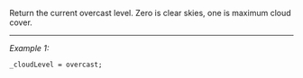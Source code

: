 Return the current overcast level. Zero is clear skies, one is maximum cloud cover.


---
*Example 1:*
```sqf
_cloudLevel = overcast;
```